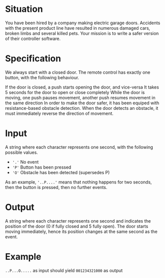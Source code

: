 # Situation
You have been hired by a company making electric garage doors. Accidents with the present product line have resulted in numerous damaged cars, broken limbs and several killed pets. Your mission is to write a safer version of their controller software.

# Specification
We always start with a closed door. The remote control has exactly one button, with the following behaviour.

If the door is closed, a push starts opening the door, and vice-versa
It takes 5 seconds for the door to open or close completely
While the door is moving, one push pauses movement, another push resumes movement in the same direction
In order to make the door safer, it has been equiped with resistance-based obstacle detection. When the door detects an obstacle, it must immediately reverse the direction of movement.

# Input
A string where each character represents one second, with the following possible values.

- `'.'` No event
- `'P'` Button has been pressed
- `'O'` Obstacle has been detected (supersedes P)

As an example, `'..P....'` means that nothing happens for two seconds, then the button is pressed, then no further events.

# Output
A string where each character represents one second and indicates the position of the door (0 if fully closed and 5 fully open). The door starts moving immediately, hence its position changes at the same second as the event.

# Example
`..P...O.....` as input should yield `001234321000` as output